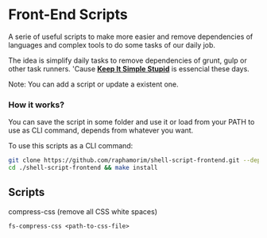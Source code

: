 # Front-End Scripts

A serie of useful scripts to make more easier and remove dependencies of languages and complex tools to do some tasks of our daily job.

The idea is simplify daily tasks to remove dependencies of grunt, gulp or other task runners. 'Cause **[Keep It Simple Stupid](https://en.wikipedia.org/wiki/KISS_principle)** is essencial these days.

Note: You can add a script or update a existent one.

### How it works?

You can save the script in some folder and use it or load from your PATH to use as CLI command, depends from whatever you want.

To use this scripts as a CLI command:

```bash
git clone https://github.com/raphamorim/shell-script-frontend.git --depth 1
cd ./shell-script-frontend && make install
```

## Scripts

compress-css (remove all CSS white spaces)

```
fs-compress-css <path-to-css-file>
```

